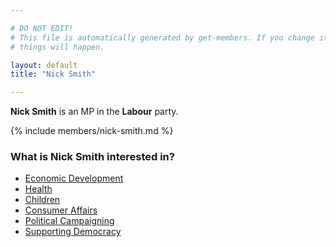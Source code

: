 ```yaml
---

# DO NOT EDIT!
# This file is automatically generated by get-members. If you change it, bad
# things will happen.

layout: default
title: "Nick Smith"

---
```


**Nick Smith** is an MP in the **Labour** party.

{% include members/nick-smith.md %}

### What is Nick Smith interested in?


* [Economic Development](/interests/economic-development.html)
* [Health](/interests/health.html)
* [Children](/interests/children.html)
* [Consumer Affairs](/interests/consumer-affairs.html)
* [Political Campaigning](/interests/political-campaigning.html)
* [Supporting Democracy](/interests/supporting-democracy.html)
